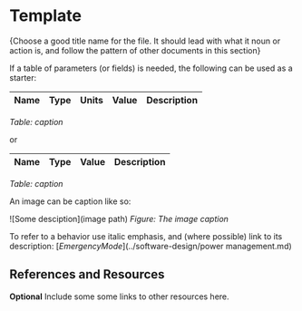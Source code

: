 # Template
{Choose a good title name for the file.  It should lead with what it noun or action is, and follow the pattern of other documents in this section}


If a table of parameters (or fields) is needed, the following can be used as a starter:


| Name | Type | Units| Value | Description|
|------|------|------|---------|------------|

*Table: caption*

or

| Name | Type | Value   | Description|
|------|------|---------|------------|

*Table: caption*


An image can be caption like so:

![Some desciption](image path)
*Figure: The image caption*

To refer to a behavior use italic emphasis, and (where possible) link to its description:
[*EmergencyMode*](../software-design/power management.md)

## References and Resources
__Optional__ Include some some links to other resources here.